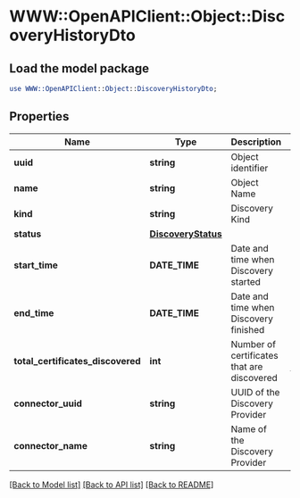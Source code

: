 # WWW::OpenAPIClient::Object::DiscoveryHistoryDto

## Load the model package
```perl
use WWW::OpenAPIClient::Object::DiscoveryHistoryDto;
```

## Properties
Name | Type | Description | Notes
------------ | ------------- | ------------- | -------------
**uuid** | **string** | Object identifier | 
**name** | **string** | Object Name | 
**kind** | **string** | Discovery Kind | 
**status** | [**DiscoveryStatus**](DiscoveryStatus.md) |  | 
**start_time** | **DATE_TIME** | Date and time when Discovery started | [optional] 
**end_time** | **DATE_TIME** | Date and time when Discovery finished | [optional] 
**total_certificates_discovered** | **int** | Number of certificates that are discovered | [optional] [default to 0]
**connector_uuid** | **string** | UUID of the Discovery Provider | 
**connector_name** | **string** | Name of the Discovery Provider | 

[[Back to Model list]](../README.md#documentation-for-models) [[Back to API list]](../README.md#documentation-for-api-endpoints) [[Back to README]](../README.md)


